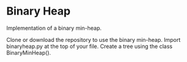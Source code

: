 # Binary Heap
Implementation of a binary min-heap.

Clone or download the repository to use the binary min-heap. Import binaryheap.py at the top of your file. Create a tree using the class BinaryMinHeap().
